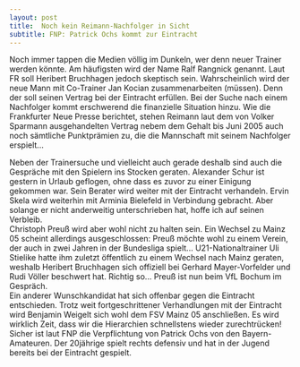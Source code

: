 ```yaml
---
layout: post
title:  Noch kein Reimann-Nachfolger in Sicht
subtitle: FNP: Patrick Ochs kommt zur Eintracht
---
```


Noch immer tappen die Medien völlig im Dunkeln, wer denn neuer Trainer werden könnte. Am häufigsten wird der Name Ralf Rangnick genannt. Laut FR soll Heribert Bruchhagen jedoch skeptisch sein. Wahrscheinlich wird der neue Mann mit Co-Trainer Jan Kocian zusammenarbeiten (müssen). Denn der soll seinen Vertrag bei der Eintracht erfüllen. Bei der Suche nach einem Nachfolger kommt erschwerend die finanzielle Situation hinzu. Wie die Frankfurter Neue Presse berichtet, stehen Reimann laut dem von Volker Sparmann ausgehandelten Vertrag nebem dem Gehalt bis Juni 2005 auch noch sämtliche Punktprämien zu, die die Mannschaft mit seinem Nachfolger erspielt...

Neben der Trainersuche und vielleicht auch gerade deshalb sind auch die Gespräche mit den Spielern ins Stocken geraten. Alexander Schur ist gestern in Urlaub geflogen, ohne dass es zuvor zu einer Einigung gekommen war. Sein Berater wird weiter mit der Eintracht verhandeln. Ervin Skela wird weiterhin mit Arminia Bielefeld in Verbindung gebracht. Aber solange er nicht anderweitig unterschrieben hat, hoffe ich auf seinen Verbleib.  
Christoph Preuß wird aber wohl nicht zu halten sein. Ein Wechsel zu Mainz 05 scheint allerdings ausgeschlossen: Preuß möchte wohl zu einem Verein, der auch in zwei Jahren in der Bundesliga spielt... U21-Nationaltrainer Uli Stielike hatte ihm zuletzt öffentlich zu einem Wechsel nach Mainz geraten, weshalb Heribert Bruchhagen sich offiziell bei Gerhard Mayer-Vorfelder und Rudi Völler beschwert hat. Richtig so... Preuß ist nun beim VfL Bochum im Gespräch.  
Ein anderer Wunschkandidat hat sich offenbar gegen die Eintracht entschieden. Trotz weit fortgeschrittener Verhandlungen mit der Eintracht wird Benjamin Weigelt sich wohl dem FSV Mainz 05 anschließen. Es wird wirklich Zeit, dass wir die Hierarchien schnellstens wieder zurechtrücken!  
Sicher ist laut FNP die Verpflichtung von Patrick Ochs von den Bayern-Amateuren. Der 20jährige spielt rechts defensiv und hat in der Jugend bereits bei der Eintracht gespielt.
